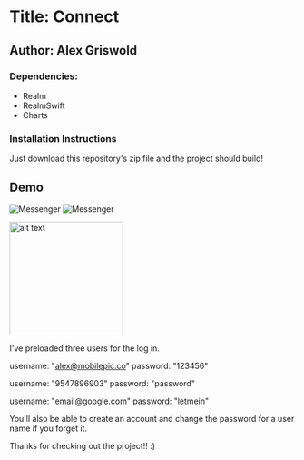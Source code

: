 # Title: Connect 
## Author: Alex Griswold 
### Dependencies: 
- Realm 
- RealmSwift
- Charts

### Installation Instructions
Just download this repository's zip file and the project should build! 

## Demo

 ![Messenger](https://s3.amazonaws.com/griswold-github/IMG_1466.PNG)
 ![Messenger](https://s3.amazonaws.com/griswold-github/IMG_1466.PNG)
 
 <img src="https://s3.amazonaws.com/griswold-github/IMG_1466.PNG" alt="alt text"  height="200">

I've preloaded three users for the log in.

username: "alex@mobilepic.co"
password: "123456"
        
username: "9547896903"
password: "password"
        
username: "email@google.com"
password: "letmein"

You'll also be able to create an account and change the password for a user name if you forget it. 

Thanks for checking out the project!! :)
